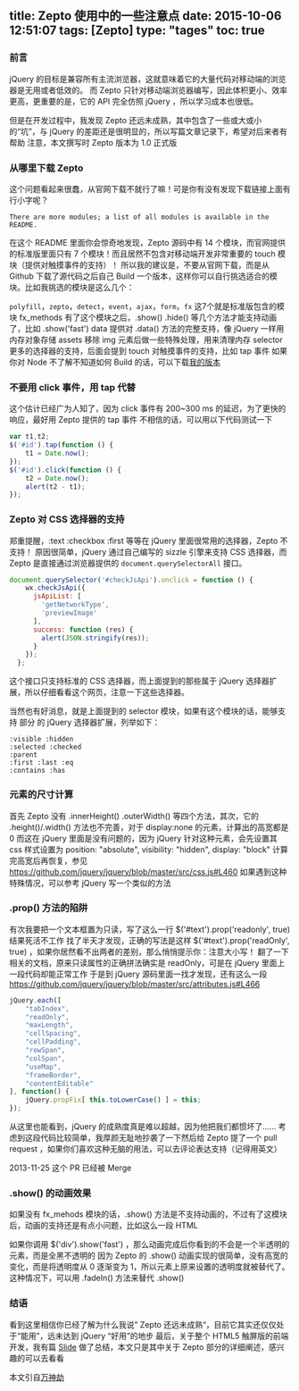 title: Zepto 使用中的一些注意点
date: 2015-10-06 12:51:07
tags: [Zepto]
type: "tages"
toc: true
---

### 前言
jQuery 的目标是兼容所有主流浏览器，这就意味着它的大量代码对移动端的浏览器是无用或者低效的。
而 Zepto 只针对移动端浏览器编写，因此体积更小、效率更高，更重要的是，它的 API 完全仿照 jQuery ，所以学习成本也很低。

<!-- more -->
但是在开发过程中，我发现 Zepto 还远未成熟，其中包含了一些或大或小的“坑”，与 jQuery 的差距还是很明显的，所以写篇文章记录下，希望对后来者有帮助
注意，本文撰写时 Zepto 版本为 1.0 正式版

### 从哪里下载 Zepto
这个问题看起来很蠢，从官网下载不就行了嘛！可是你有没有发现下载链接上面有行小字呢？

`There are more modules; a list of all modules is available in the README.`

在这个 README 里面你会惊奇地发现，Zepto 源码中有 14 个模块，而官网提供的标准版里面只有 7 个模块！而且居然不包含对移动端开发非常重要的 touch 模块（提供对触摸事件的支持）！
所以我的建议是，不要从官网下载，而是从 Github 下载了源代码之后自己 Build 一个版本，这样你可以自行挑选适合的模块。比如我挑选的模块是这么几个：

`polyfill`，`zepto`，`detect`，`event`，`ajax`，`form`，`fx` 这7个就是标准版包含的模块
fx_methods 有了这个模块之后，.show() .hide() 等几个方法才能支持动画了，比如 .show('fast')
data 提供对 .data() 方法的完整支持，像 jQuery 一样用内存对象存储
assets 移除 img 元素后做一些特殊处理，用来清理内存
selector 更多的选择器的支持，后面会提到
touch 对触摸事件的支持，比如 tap 事件
如果你对 Node 不了解不知道如何 Build 的话，可以下载[我的版本](http://chaoskeh.com/uploads/attach/62c05f77cdc207687ead89abad1e9098.zip)

### 不要用 click 事件，用 tap 代替
这个估计已经广为人知了，因为 click 事件有 200~300 ms 的延迟，为了更快的响应，最好用 Zepto 提供的 tap 事件
不相信的话，可以用以下代码测试一下

~~~js
var t1,t2;
$('#id').tap(function () {
    t1 = Date.now();
});
$('#id').click(function () {
    t2 = Date.now();
    alert(t2 - t1);
});
~~~

### Zepto 对 CSS 选择器的支持
郑重提醒，:text :checkbox :first 等等在 jQuery 里面很常用的选择器，Zepto 不支持！
原因很简单，jQuery 通过自己编写的 sizzle 引擎来支持 CSS 选择器，而 Zepto 是直接通过浏览器提供的 `document.querySelectorAll` 接口。

~~~js
document.querySelector('#checkJsApi').onclick = function () {
    wx.checkJsApi({
      jsApiList: [
        'getNetworkType',
        'previewImage'
      ],
      success: function (res) {
        alert(JSON.stringify(res));
      }
    });
  };
~~~

这个接口只支持标准的 CSS 选择器，而上面提到的那些属于 jQuery 选择器扩展，所以仔细看看这个网页，注意一下这些选择器。

当然也有好消息，就是上面提到的 selector 模块，如果有这个模块的话，能够支持 部分 的 jQuery 选择器扩展，列举如下：

	:visible :hidden
	:selected :checked
	:parent
	:first :last :eq
	:contains :has

### 元素的尺寸计算
首先 Zepto 没有 .innerHeight() .outerWidth() 等四个方法，其次，它的 .height()/.width() 方法也不完善，对于 display:none 的元素，计算出的高宽都是 0
而这在 jQuery 里面是没有问题的，因为 jQuery 针对这种元素，会先设置其 css 样式设置为 position: "absolute", visibility: "hidden", display: "block" 
计算完高宽后再恢复，参见 https://github.com/jquery/jquery/blob/master/src/css.js#L460
如果遇到这种特殊情况，可以参考 jQuery 写一个类似的方法

### .prop() 方法的陷阱
有次我要把一个文本框置为只读，写了这么一行 $('#text').prop('readonly', true) 结果死活不工作
找了半天才发现，正确的写法是这样 $('#text').prop('readOnly', true) ，如果你居然看不出两者的差别，那么悄悄提示你：注意大小写！
翻了一下相关的文档，原来只读属性的正确拼法确实是 readOnly，可是在 jQuery 里面上一段代码却能正常工作
于是到 jQuery 源码里面一找才发现，还有这么一段 https://github.com/jquery/jquery/blob/master/src/attributes.js#L466

~~~js
jQuery.each([
    "tabIndex",
    "readOnly",
    "maxLength",
    "cellSpacing",
    "cellPadding",
    "rowSpan",
    "colSpan",
    "useMap",
    "frameBorder",
    "contentEditable"
], function() {
    jQuery.propFix[ this.toLowerCase() ] = this;
});
~~~
从这里也能看到，jQuery 的成熟度真是难以超越，因为他把我们都惯坏了……
考虑到这段代码比较简单，我厚颜无耻地抄袭了一下然后给 Zepto 提了一个 pull request ，如果你们喜欢这种无脑的用法，可以去评论表达支持（记得用英文）

2013-11-25 这个 PR 已经被 Merge

### .show() 的动画效果
如果没有 fx_mehods 模块的话，.show() 方法是不支持动画的，不过有了这模块后，动画的支持还是有点小问题，比如这么一段 HTML

<div style="background:black;opacity:0.7;display:none">
    test
</div>
如果你调用 $('div').show('fast') ，那么动画完成后你看到的不会是一个半透明的元素，而是全黑不透明的
因为 Zepto 的 .show() 动画实现的很简单，没有高宽的变化，而是将透明度从 0 逐渐变为 1，所以元素上原来设置的透明度就被替代了。
这种情况下，可以用 .fadeIn() 方法来替代 .show()

### 结语
看到这里相信你已经了解为什么我说” Zepto 还远未成熟“，目前它其实还仅仅处于“能用”，远未达到 jQuery “好用”的地步
最后，关于整个 HTML5 触屏版的前端开发，我有篇 [Slide](https://speakerdeck.com/edokeh/xin-zhan-html5-hong-ping-ban-kai-fa-zong-jie) 做了总结，本文只是其中关于 Zepto 部分的详细阐述，感兴趣的可以去看看

本文引自[万神劫](http://chaoskeh.com/blog/some-experience-of-using-zepto.html)